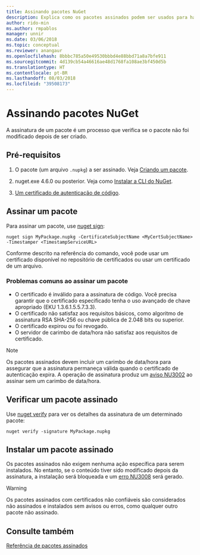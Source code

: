 ```yaml
---
title: Assinando pacotes NuGet
description: Explica como os pacotes assinados podem ser usados para habilitar a verificação de integridade de conteúdo.
author: rido-min
ms.author: rmpablos
manager: unnir
ms.date: 03/06/2018
ms.topic: conceptual
ms.reviewer: anangaur
ms.openlocfilehash: 8bbbc785a50e49530bbbd4e88bbd71a8a7bfe911
ms.sourcegitcommit: 4d139cb54a46616ae48d1768fa108ae3bf450d5b
ms.translationtype: HT
ms.contentlocale: pt-BR
ms.lasthandoff: 08/03/2018
ms.locfileid: "39508173"
---
```

# <a name="signing-nuget-packages"></a>Assinando pacotes NuGet

A assinatura de um pacote é um processo que verifica se o pacote não foi modificado depois de ser criado.

## <a name="prerequisites"></a>Pré-requisitos

1. O pacote (um arquivo `.nupkg`) a ser assinado. Veja [Criando um pacote](creating-a-package.md).

1. nuget.exe 4.6.0 ou posterior. Veja como [Instalar a CLI do NuGet](../install-nuget-client-tools.md#nugetexe-cli).

1. [Um certificado de autenticação de código](../reference/signed-packages-reference.md#get-a-code-signing-certificate).

## <a name="sign-a-package"></a>Assinar um pacote

Para assinar um pacote, use [nuget sign](../tools/cli-ref-sign.md):

```cli
nuget sign MyPackage.nupkg -CertificateSubjectName <MyCertSubjectName> -Timestamper <TimestampServiceURL>
```

Conforme descrito na referência do comando, você pode usar um certificado disponível no repositório de certificados ou usar um certificado de um arquivo.

### <a name="common-problems-when-signing-a-package"></a>Problemas comuns ao assinar um pacote

- O certificado é inválido para a assinatura de código. Você precisa garantir que o certificado especificado tenha o uso avançado de chave apropriado (EKU 1.3.6.1.5.5.7.3.3).
- O certificado não satisfaz aos requisitos básicos, como algoritmo de assinatura RSA SHA-256 ou chave pública de 2.048 bits ou superior.
- O certificado expirou ou foi revogado.
- O servidor de carimbo de data/hora não satisfaz aos requisitos de certificado.

> [!Note]
> Os pacotes assinados devem incluir um carimbo de data/hora para assegurar que a assinatura permaneça válida quando o certificado de autenticação expira. A operação de assinatura produz um [aviso NU3002](../reference/errors-and-warnings/NU3002.md) ao assinar sem um carimbo de data/hora.

## <a name="verify-a-signed-package"></a>Verificar um pacote assinado

Use [nuget verify](../tools/cli-ref-verify.md) para ver os detalhes da assinatura de um determinado pacote:

```cli
nuget verify -signature MyPackage.nupkg
```

## <a name="install-a-signed-package"></a>Instalar um pacote assinado

Os pacotes assinados não exigem nenhuma ação específica para serem instalados. No entanto, se o conteúdo tiver sido modificado depois da assinatura, a instalação será bloqueada e um [erro NU3008](../reference/errors-and-warnings/NU3008.md) será gerado.

> [!Warning]
> Os pacotes assinados com certificados não confiáveis são considerados não assinados e instalados sem avisos ou erros, como qualquer outro pacote não assinado.

## <a name="see-also"></a>Consulte também

[Referência de pacotes assinados](../reference/Signed-Packages-Reference.md)
